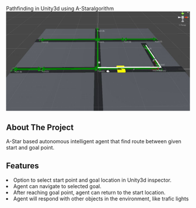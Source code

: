 Pathfinding in Unity3d using A-Staralgorithm
![Product Name Screen Shot][product-screenshot]

## About The Project
A-Star based autonomous intelligent agent that find route between given start and goal point.

## Features
<li>Option to select start point and goal location in Unity3d inspector.</li>
<li>Agent can navigate to selected goal.</li>
<li>After reaching goal point, agent can return to the start location.</li>
<li>Agent will respond with other objects in the environment, like trafic lights</li>

[product-screenshot]: images/Screenshot.JPG